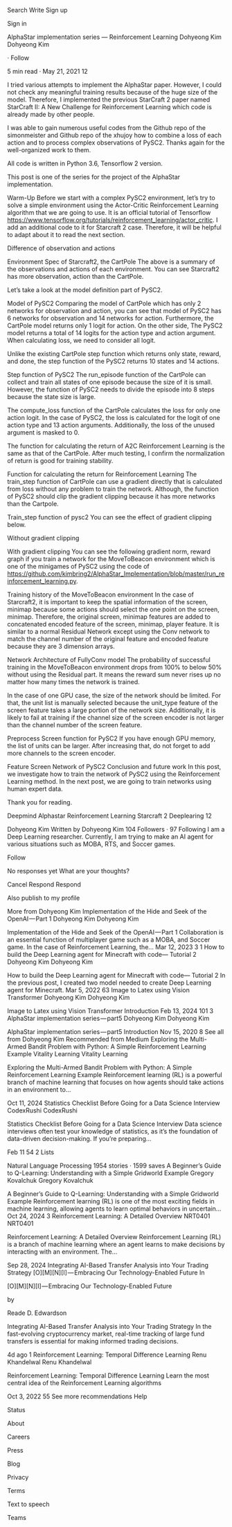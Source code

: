 
Search
Write
Sign up

Sign in



AlphaStar implementation series — Reinforcement Learning
Dohyeong Kim
Dohyeong Kim

·
Follow

5 min read
·
May 21, 2021
12





I tried various attempts to implement the AlphaStar paper. However, I could not check any meaningful training results because of the huge size of the model. Therefore, I implemented the previous StarCraft 2 paper named StarCraft II: A New Challenge for Reinforcement Learning which code is already made by other people.

I was able to gain numerous useful codes from the Github repo of the simonmeister and Github repo of the xhujoy how to combine a loss of each action and to process complex observations of PySC2. Thanks again for the well-organized work to them.

All code is written in Python 3.6, Tensorflow 2 version.

This post is one of the series for the project of the AlphaStar implementation.

Warm-Up
Before we start with a complex PySC2 environment, let’s try to solve a simple environment using the Actor-Critic Reinforcement Learning algorithm that we are going to use. It is an official tutorial of Tensorflow https://www.tensorflow.org/tutorials/reinforcement_learning/actor_critic. I add an additional code to it for Starcraft 2 case. Therefore, it will be helpful to adapt about it to read the next section.

Difference of observation and actions

Environment Spec of Starcraft2, the CartPole
The above is a summary of the observations and actions of each environment. You can see Starcraft2 has more observation, action than the CartPole.

Let’s take a look at the model definition part of PySC2.

Model of PySC2
Comparing the model of CartPole which has only 2 networks for observation and action, you can see that model of PySC2 has 6 networks for observation and 14 networks for action. Furthermore, the CartPole model returns only 1 logit for action. On the other side, The PySC2 model returns a total of 14 logits for the action type and action argument. When calculating loss, we need to consider all logit.

Unlike the existing CartPole step function which returns only state, reward, and done, the step function of the PySC2 returns 10 states and 14 actions.

Step function of PySC2
The run_episode function of the CartPole can collect and train all states of one episode because the size of it is small. However, the function of PySC2 needs to divide the episode into 8 steps because the state size is large.

The compute_loss function of the CartPole calculates the loss for only one action logit. In the case of PySC2, the loss is calculated for the logit of one action type and 13 action arguments. Additionally, the loss of the unused argument is masked to 0.

The function for calculating the return of A2C Reinforcement Learning is the same as that of the CartPole. After much testing, I confirm the normalization of return is good for training stability.

Function for calculating the return for Reinforcement Learning
The train_step function of CartPole can use a gradient directly that is calculated from loss without any problem to train the network. Although, the function of PySC2 should clip the gradient clipping because it has more networks than the Cartpole.

Train_step function of pysc2
You can see the effect of gradient clipping below.



Without gradient clipping

With gradient clipping
You can see the following gradient norm, reward graph if you train a network for the MoveToBeacon environment which is one of the minigames of PySC2 using the code of https://github.com/kimbring2/AlphaStar_Implementation/blob/master/run_reinforcement_learning.py.



Training history of the MoveToBeacon environment
In the case of Starcraft2, it is important to keep the spatial information of the screen, minimap because some actions should select the one point on the screen, minimap. Therefore, the original screen, minimap features are added to concatenated encoded feature of the screen, minimap, player feature. It is similar to a normal Residual Network except using the Conv network to match the channel number of the original feature and encoded feature because they are 3 dimension arrays.


Network Architecture of FullyConv model
The probability of successful training in the MoveToBeacon environment drops from 100% to below 50% without using the Residual part. It means the reward sum never rises up no matter how many times the network is trained.

In the case of one GPU case, the size of the network should be limited. For that, the unit list is manually selected because the unit_type feature of the screen feature takes a large portion of the network size. Additionally, it is likely to fail at training if the channel size of the screen encoder is not larger than the channel number of the screen feature.

Preprocess Screen function for PySC2
If you have enough GPU memory, the list of units can be larger. After increasing that, do not forget to add more channels to the screen encoder.

Feature Screen Network of PySC2
Conclusion and future work
In this post, we investigate how to train the network of PySC2 using the Reinforcement Learning method. In the next post, we are going to train networks using human expert data.

Thank you for reading.

Deepmind
Alphastar
Reinforcement Learning
Starcraft 2
Deeplearing
12



Dohyeong Kim
Written by Dohyeong Kim
104 Followers
·
97 Following
I am a Deep Learning researcher. Currently, I am trying to make an AI agent for various situations such as MOBA, RTS, and Soccer games.

Follow

No responses yet
What are your thoughts?

Cancel
Respond
Respond

Also publish to my profile

More from Dohyeong Kim
Implementation of the Hide and Seek of the OpenAI — Part 1
Dohyeong Kim
Dohyeong Kim

Implementation of the Hide and Seek of the OpenAI — Part 1
Collaboration is an essential function of multiplayer game such as a MOBA, and Soccer game. In the case of Reinforcement Learning, the…
Mar 12, 2023
3
1
How to build the Deep Learning agent for Minecraft with code— Tutorial 2
Dohyeong Kim
Dohyeong Kim

How to build the Deep Learning agent for Minecraft with code— Tutorial 2
In the previous post, I created two model needed to create Deep Learning agent for Minecraft.
Mar 5, 2022
63
Image to Latex using Vision Transformer
Dohyeong Kim
Dohyeong Kim

Image to Latex using Vision Transformer
Introduction
Feb 13, 2024
101
3
AlphaStar implementation series — part5
Dohyeong Kim
Dohyeong Kim

AlphaStar implementation series — part5
Introduction
Nov 15, 2020
8
See all from Dohyeong Kim
Recommended from Medium
Exploring the Multi-Armed Bandit Problem with Python: A Simple Reinforcement Learning Example
Vitality Learning
Vitality Learning

Exploring the Multi-Armed Bandit Problem with Python: A Simple Reinforcement Learning Example
Reinforcement learning (RL) is a powerful branch of machine learning that focuses on how agents should take actions in an environment to…

Oct 11, 2024
Statistics Checklist Before Going for a Data Science Interview
CodexRushi
CodexRushi

Statistics Checklist Before Going for a Data Science Interview
Data science interviews often test your knowledge of statistics, as it’s the foundation of data-driven decision-making. If you’re preparing…

Feb 11
54
2
Lists



Natural Language Processing
1954 stories
·
1599 saves
A Beginner’s Guide to Q-Learning: Understanding with a Simple Gridworld Example
Gregory Kovalchuk
Gregory Kovalchuk

A Beginner’s Guide to Q-Learning: Understanding with a Simple Gridworld Example
Reinforcement learning (RL) is one of the most exciting fields in machine learning, allowing agents to learn optimal behaviors in uncertain…
Oct 24, 2024
3
Reinforcement Learning: A Detailed Overview
NRT0401
NRT0401

Reinforcement Learning: A Detailed Overview
Reinforcement Learning (RL) is a branch of machine learning where an agent learns to make decisions by interacting with an environment. The…

Sep 28, 2024
Integrating AI-Based Transfer Analysis into Your Trading Strategy
[O][M][N][I] — Embracing Our Technology-Enabled Future
In

[O][M][N][I] — Embracing Our Technology-Enabled Future

by

Reade D. Edwardson

Integrating AI-Based Transfer Analysis into Your Trading Strategy
In the fast-evolving cryptocurrency market, real-time tracking of large fund transfers is essential for making informed trading decisions.

4d ago
1
Reinforcement Learning: Temporal Difference Learning
Renu Khandelwal
Renu Khandelwal

Reinforcement Learning: Temporal Difference Learning
Learn the most central idea of the Reinforcement Learning algorithms

Oct 3, 2022
55
See more recommendations
Help

Status

About

Careers

Press

Blog

Privacy

Terms

Text to speech

Teams